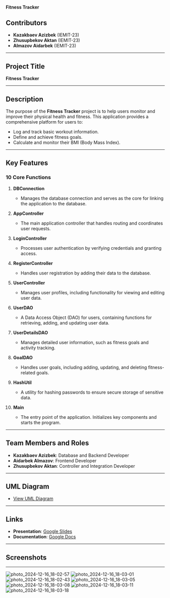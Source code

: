 #### Fitness Tracker

## Contributors
- **Kazakbaev Azizbek** (IEMIT-23)
- **Zhusupbekov Aktan** (IEMIT-23)
- **Almazov Aidarbek** (IEMIT-23)

---

## Project Title
**Fitness Tracker**

---

## Description
The purpose of the **Fitness Tracker** project is to help users monitor and improve their physical health and fitness. This application provides a comprehensive platform for users to:
- Log and track basic workout information.
- Define and achieve fitness goals.
- Calculate and monitor their BMI (Body Mass Index).

---

## Key Features

### 10 Core Functions

1. **DBConnection**
   - Manages the database connection and serves as the core for linking the application to the database.

2. **AppController**
   - The main application controller that handles routing and coordinates user requests.

3. **LoginController**
   - Processes user authentication by verifying credentials and granting access.

4. **RegisterController**
   - Handles user registration by adding their data to the database.

5. **UserController**
   - Manages user profiles, including functionality for viewing and editing user data.

6. **UserDAO**
   - A Data Access Object (DAO) for users, containing functions for retrieving, adding, and updating user data.

7. **UserDetailsDAO**
   - Manages detailed user information, such as fitness goals and activity tracking.

8. **GoalDAO**
   - Handles user goals, including adding, updating, and deleting fitness-related goals.

9. **HashUtil**
   - A utility for hashing passwords to ensure secure storage of sensitive data.

10. **Main**
    - The entry point of the application. Initializes key components and starts the program.

---

## Team Members and Roles
- **Kazakbaev Azizbek**: Database and Backend Developer
- **Aidarbek Almazov**: Frontend Developer
- **Zhusupbekov Aktan**: Controller and Integration Developer

---

## UML Diagram
- [View UML Diagram](https://drive.google.com/file/d/1L8wbXvmA6QEyIyRY4_krgXrJygtp9x6R/view?usp=sharing)

---

## Links

- **Presentation**: [Google Slides](https://docs.google.com/presentation/d/1cZHkekPS2UGW5dnFMeXWuAf8YJT0Des8/edit?usp=sharing&ouid=114367629336058154276&rtpof=true&sd=true)
- **Documentation**: [Google Docs](https://docs.google.com/document/d/1_LlvPNE4q_id3tU8AIw1OFMvQMjS4FU1me5HuHrlp0Y/edit?usp=sharing)

---

## Screenshots

---





![photo_2024-12-16_18-02-57](https://github.com/user-attachments/assets/a5b5067d-89a2-44f2-a820-2269f3885459)
![photo_2024-12-16_18-03-01](https://github.com/user-attachments/assets/9a21b239-c753-488c-a6d0-94bbc4e823bd)
![photo_2024-12-16_18-02-43](https://github.com/user-attachments/assets/41eab8f7-7263-43af-9808-8ae88eeafa28)
![photo_2024-12-16_18-03-05](https://github.com/user-attachments/assets/e29a157f-4eda-43d2-b065-26186f35db5b)
![photo_2024-12-16_18-03-08](https://github.com/user-attachments/assets/91adb2a9-0ede-4b52-85b1-77fdd3ef3711)
![photo_2024-12-16_18-03-11](https://github.com/user-attachments/assets/9ecd3881-c743-4f06-86cb-942afc6f130f)
![photo_2024-12-16_18-03-18](https://github.com/user-attachments/assets/24a09d74-7468-4c72-abe4-3e5610090825)










